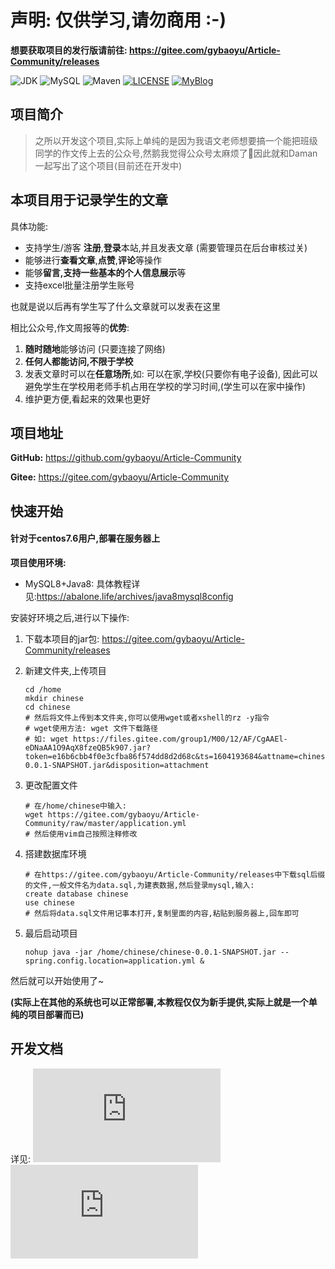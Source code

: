 # 声明: 仅供学习,请勿商用 :-)
**想要获取项目的发行版请前往: https://gitee.com/gybaoyu/Article-Community/releases**

![JDK](https://img.shields.io/badge/JDK-1.8-red.svg)
![MySQL](https://img.shields.io/badge/MySQL-8.0.15-yellow.svg)
![Maven](https://img.shields.io/badge/Maven-3.5.2-blue.svg)
[![LICENSE](https://img.shields.io/badge/license-MIT-black.svg)](https://gitee.com/gybaoyu/Article-Community/blob/master/LICENSE)
[![MyBlog](https://img.shields.io/badge/About-Blog-pink.svg)](https://abalone.life)

## 项目简介

> ​之所以开发这个项目,实际上单纯的是因为我语文老师想要搞一个能把班级同学的作文传上去的公众号,然鹅我觉得公众号太麻烦了🤮因此就和Daman一起写出了这个项目(目前还在开发中)


## 本项目用于记录学生的文章

具体功能: 

- 支持学生/游客 **注册**,**登录**本站,并且发表文章 (需要管理员在后台审核过关)
- 能够进行**查看文章**,**点赞**,**评论**等操作
- 能够**留言,**支持一些**基本的个人信息展示**等
- 支持excel批量注册学生账号

也就是说以后再有学生写了什么文章就可以发表在这里

相比公众号,作文周报等的**优势**:

1. **随时随地**能够访问	(只要连接了网络)
2. **任何人都能访问,不限于学校**
3. 发表文章时可以在**任意场所**,如: 可以在家,学校(只要你有电子设备), 因此可以避免学生在学校用老师手机占用在学校的学习时间,(学生可以在家中操作)
4. 维护更方便,看起来的效果也更好



## 项目地址

**GitHub:** https://github.com/gybaoyu/Article-Community

**Gitee:** https://gitee.com/gybaoyu/Article-Community



## 快速开始

#### 针对于centos7.6用户,部署在服务器上

**项目使用环境:**

- MySQL8+Java8: 具体教程详见:https://abalone.life/archives/java8mysql8config

安装好环境之后,进行以下操作:

1. 下载本项目的jar包: https://gitee.com/gybaoyu/Article-Community/releases

2. 新建文件夹,上传项目

   ```shell
   cd /home
   mkdir chinese
   cd chinese
   # 然后将文件上传到本文件夹,你可以使用wget或者xshell的rz -y指令
   # wget使用方法: wget 文件下载路径
   # 如: wget https://files.gitee.com/group1/M00/12/AF/CgAAEl-eDNaAA1O9AqX8fzeQB5k907.jar?token=e16b6cbb4f0e3cfba86f574dd8d2d68c&ts=1604193684&attname=chinese-0.0.1-SNAPSHOT.jar&disposition=attachment
   ```

3. 更改配置文件

   ```shell
   # 在/home/chinese中输入:
   wget https://gitee.com/gybaoyu/Article-Community/raw/master/application.yml
   # 然后使用vim自己按照注释修改
   ```

4. 搭建数据库环境

   ```shell
   # 在https://gitee.com/gybaoyu/Article-Community/releases中下载sql后缀的文件,一般文件名为data.sql,为建表数据,然后登录mysql,输入:
   create database chinese
   use chinese
   # 然后将data.sql文件用记事本打开,复制里面的内容,粘贴到服务器上,回车即可
   ```

5. 最后启动项目

   ```shell
   nohup java -jar /home/chinese/chinese-0.0.1-SNAPSHOT.jar --spring.config.location=application.yml &
   ```

然后就可以开始使用了~

**(实际上在其他的系统也可以正常部署,本教程仅仅为新手提供,实际上就是一个单纯的项目部署而已)**

## 开发文档

详见: 
![Gitee](https://gitee.com/gybaoyu/Article-Community/blob/master/API.md)
![GitHub](https://github.com/gybaoyu/Article-Community/blob/master/API.md)
